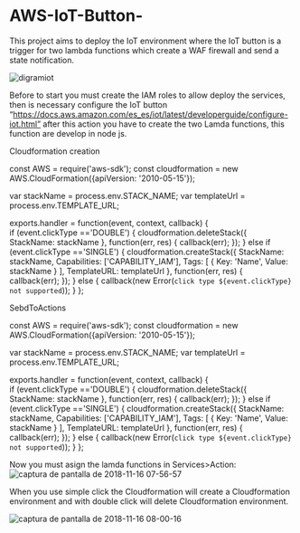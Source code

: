 # AWS-IoT-Button-

This project aims to deploy the IoT environment where the IoT button is a trigger for two lambda functions which create a WAF firewall and send a state notification.

![digramiot](https://user-images.githubusercontent.com/21377092/48621566-c5a61a00-e99b-11e8-9568-79d3720cc15e.png)

Before to start you must create the IAM roles to allow deploy the services, then is necessary configure the IoT button “https://docs.aws.amazon.com/es_es/iot/latest/developerguide/configure-iot.html” after this action you have to create the two Lamda functions, this function are develop in node js.

Cloudformation creation

const AWS = require('aws-sdk');
const cloudformation = new AWS.CloudFormation({apiVersion: '2010-05-15'});

var stackName = process.env.STACK_NAME;
var templateUrl = process.env.TEMPLATE_URL;

exports.handler = function(event, context, callback) {  
  if (event.clickType =='DOUBLE') {
    cloudformation.deleteStack({
      StackName: stackName
    }, function(err, res) {
      callback(err);
    });
  } else if (event.clickType =='SINGLE') {
    cloudformation.createStack({
      StackName: stackName,
      Capabilities: ['CAPABILITY_IAM'],
      Tags: [
        {
          Key: 'Name',
          Value: stackName
        }
      ],
      TemplateURL: templateUrl
    }, function(err, res) {
      callback(err);
    });
  } else {
    callback(new Error(`click type ${event.clickType} not supported`));
  }
};

SebdToActions

const AWS = require('aws-sdk');
const cloudformation = new AWS.CloudFormation({apiVersion: '2010-05-15'});

var stackName = process.env.STACK_NAME;
var templateUrl = process.env.TEMPLATE_URL;

exports.handler = function(event, context, callback) {  
  if (event.clickType =='DOUBLE') {
    cloudformation.deleteStack({
      StackName: stackName
    }, function(err, res) {
      callback(err);
    });
  } else if (event.clickType =='SINGLE') {
    cloudformation.createStack({
      StackName: stackName,
      Capabilities: ['CAPABILITY_IAM'],
      Tags: [
        {
          Key: 'Name',
          Value: stackName
        }
      ],
      TemplateURL: templateUrl
    }, function(err, res) {
      callback(err);
    });
  } else {
    callback(new Error(`click type ${event.clickType} not supported`));
  }
};

Now you must asign the lamda functions in Services>Action:
![captura de pantalla de 2018-11-16 07-56-57](https://user-images.githubusercontent.com/21377092/48622593-284ce500-e99f-11e8-942f-f19b043b9603.png)

When you use simple click the Cloudformation will create a Cloudformation environment and with double click will delete Cloudformation environment.

![captura de pantalla de 2018-11-16 08-00-16](https://user-images.githubusercontent.com/21377092/48622741-a4dfc380-e99f-11e8-9c7c-f50217acbc8f.png)

